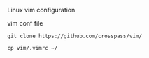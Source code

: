 Linux vim configuration


vim conf file

`git clone https://github.com/crosspass/vim/`

`cp vim/.vimrc ~/`
